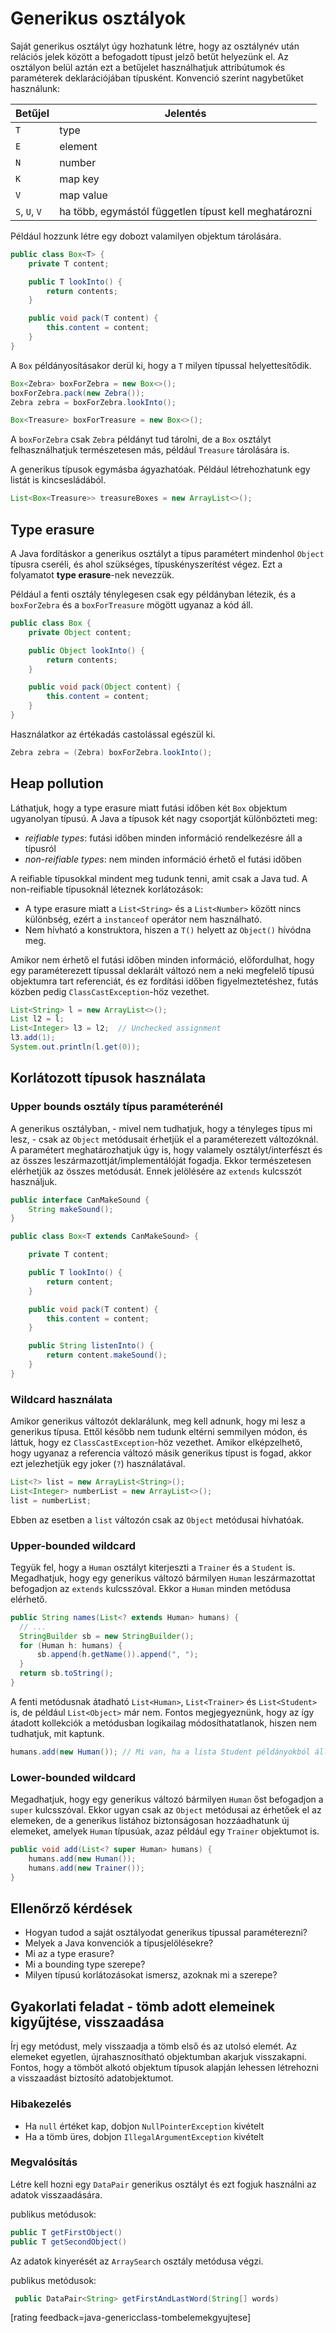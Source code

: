 # Generikus osztályok

Saját generikus osztályt úgy hozhatunk létre, hogy az osztálynév után relációs jelek között a befogadott típust jelző betűt helyezünk el. Az osztályon belül aztán ezt a betűjelet használhatjuk attribútumok és paraméterek deklarációjában típusként. Konvenció szerint nagybetűket használunk:

| Betűjel | Jelentés                                                    |
| ------- | ----------------------------------------------------------- |
| `T`           | type                                                  |
| `E`           | element                                               |
| `N`           | number                                                |
| `K`           | map key                                               |
| `V`           | map value                                             |
| `S`, `U`, `V` | ha több, egymástól független típust kell meghatározni |

Például hozzunk létre egy dobozt valamilyen objektum tárolására.

```java
public class Box<T> {
    private T content;

    public T lookInto() {
        return contents;
    }

    public void pack(T content) {
        this.content = content;
    }
}
```

A `Box` példányosításakor derül ki, hogy a `T` milyen típussal helyettesítődik.

```java
Box<Zebra> boxForZebra = new Box<>();
boxForZebra.pack(new Zebra());
Zebra zebra = boxForZebra.lookInto();

Box<Treasure> boxForTreasure = new Box<>();
```

A `boxForZebra` csak `Zebra` példányt tud tárolni, de a `Box` osztályt felhasználhatjuk természetesen más, például `Treasure` tárolására is.

A generikus típusok egymásba ágyazhatóak. Például létrehozhatunk egy listát is kincsesládából.

```java
List<Box<Treasure>> treasureBoxes = new ArrayList<>();
```

## Type erasure

A Java fordításkor a generikus osztályt a típus paramétert mindenhol `Object` típusra cseréli, és ahol szükséges, típuskényszerítést végez. Ezt a folyamatot **type erasure**-nek nevezzük.

Például a fenti osztály ténylegesen csak egy példányban létezik, és a `boxForZebra` és a `boxForTreasure` mögött ugyanaz a kód áll.

```java
public class Box {
    private Object content;

    public Object lookInto() {
        return contents;
	}

    public void pack(Object content) {
        this.content = content;
    }
}
```

Használatkor az értékadás castolással egészül ki.

```java
Zebra zebra = (Zebra) boxForZebra.lookInto();
```

## Heap pollution

Láthatjuk, hogy a type erasure miatt futási időben két `Box`  objektum ugyanolyan típusú. A Java a típusok két nagy csoportját különbözteti meg:

- *reifiable types*: futási időben minden információ rendelkezésre áll a típusról
- *non-reifiable types*: nem minden információ érhető el futási időben

A reifiable típusokkal mindent meg tudunk tenni, amit csak a Java tud. A non-reifiable típusoknál léteznek korlátozások:

- A type erasure miatt a `List<String>` és a `List<Number>` között nincs különbség, ezért a `instanceof` operátor nem használható.
- Nem hívható a konstruktora, hiszen a `T()` helyett az `Object()` hívódna meg.

Amikor nem érhető el futási időben minden információ, előfordulhat, hogy egy paraméterezett típussal deklarált változó nem a neki megfelelő típusú objektumra tart referenciát, és ez fordítási időben figyelmeztetéshez, futás közben pedig `ClassCastException`-höz vezethet.

```java
List<String> l = new ArrayList<>();
List l2 = l;
List<Integer> l3 = l2;	// Unchecked assignment
l3.add(1);
System.out.println(l.get(0));
```

## Korlátozott típusok használata

### Upper bounds osztály típus paraméterénél

A generikus osztályban, - mivel nem tudhatjuk, hogy a tényleges típus mi lesz, - csak az `Object` metódusait érhetjük el a paraméterezett változóknál. A paramétert meghatározhatjuk úgy is, hogy valamely osztályt/interfészt és az összes leszármazottját/implementálóját fogadja. Ekkor természetesen elérhetjük az összes metódusát. Ennek jelölésére az `extends` kulcsszót használjuk.

```java
public interface CanMakeSound {
    String makeSound();
}
```

```java
public class Box<T extends CanMakeSound> {

    private T content;

    public T lookInto() {
        return content;
    }

    public void pack(T content) {
        this.content = content;
    }

    public String listenInto() {
        return content.makeSound();
    }
}
```

### Wildcard használata

Amikor generikus változót deklarálunk, meg kell adnunk, hogy mi lesz a generikus típusa. Ettől később nem tudunk eltérni semmilyen módon, és láttuk, hogy ez `ClassCastException`-höz vezethet. Amikor elképzelhető, hogy ugyanaz a referencia változó másik generikus típust is fogad, akkor ezt jelezhetjük egy joker (`?`) használatával.

```java
List<?> list = new ArrayList<String>();
List<Integer> numberList = new ArrayList<>();
list = numberList;
```

Ebben az esetben a `list` változón csak az `Object` metódusai hívhatóak.

### Upper-bounded wildcard

Tegyük fel, hogy a `Human` osztályt kiterjeszti a `Trainer` és a `Student` is.  Megadhatjuk, hogy egy generikus változó bármilyen `Human` leszármazottat befogadjon az `extends` kulcsszóval. Ekkor a `Human` minden metódusa elérhető.

```java
public String names(List<? extends Human> humans) {
  // ...
  StringBuilder sb = new StringBuilder();
  for (Human h: humans) {
      sb.append(h.getName()).append(", ");
  }
  return sb.toString();
}
```

A fenti metódusnak átadható `List<Human>`, `List<Trainer>` és `List<Student>` is, de például `List<Object>` már nem. Fontos megjegyeznünk, hogy az így átadott kollekciók a metódusban logikailag módosíthatatlanok, hiszen nem tudhatjuk, mit kaptunk.

```java
humans.add(new Human()); // Mi van, ha a lista Student példányokból áll?
```

### Lower-bounded wildcard

Megadhatjuk, hogy egy generikus változó bármilyen `Human` őst befogadjon a `super` kulcsszóval. Ekkor ugyan csak az `Object` metódusai az érhetőek el az elemeken, de a generikus listához biztonságosan hozzáadhatunk új elemeket, amelyek `Human` típusúak, azaz például egy `Trainer` objektumot is.

```java
public void add(List<? super Human> humans) {
    humans.add(new Human());
    humans.add(new Trainer());
}
```

## Ellenőrző kérdések

* Hogyan tudod a saját osztályodat generikus típussal paraméterezni?
* Melyek a Java konvenciók a típusjelölésekre?
* Mi az a type erasure?
* Mi a bounding type szerepe?
* Milyen típusú korlátozásokat ismersz, azoknak mi a szerepe?

## Gyakorlati feladat - tömb adott elemeinek kigyűjtése, visszaadása

Írj egy metódust, mely visszaadja a tömb első és az utolsó elemét. Az elemeket egyetlen, újrahasznosítható objektumban akarjuk visszakapni.
Fontos, hogy a tömböt alkotó objektum típusok alapján lehessen létrehozni a visszaadást biztosító adatobjektumot.

### Hibakezelés

* Ha `null` értéket kap, dobjon `NullPointerException` kivételt
* Ha a tömb üres, dobjon `IllegalArgumentException` kivételt

### Megvalósítás

Létre kell hozni egy `DataPair` generikus osztályt és ezt fogjuk használni az adatok visszaadására.

publikus metódusok:
```java
public T getFirstObject()
public T getSecondObject()
```

Az adatok kinyerését az `ArraySearch` osztály metódusa végzi.

publikus metódusok:
```java
 public DataPair<String> getFirstAndLastWord(String[] words)
```

[rating feedback=java-genericclass-tombelemekgyujtese]
